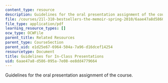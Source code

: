 ```yaml
---
content_type: resource
description: Guidelines for the oral presentation assignment of the course.
file: /courses/21l-310-bestsellers-the-memoir-spring-2010/6aae47a8d586095a7e08ee8dd4779664_MIT21L_310S10_rr01.pdf
file_type: application/pdf
learning_resource_types: []
ocw_type: OCWFile
parent_title: Related Resources
parent_type: CourseSection
parent_uid: e1d25e67-6964-504a-7a96-d16dcef14254
resourcetype: Document
title: Guidelines for In-Class Presentations
uid: 6aae47a8-d586-095a-7e08-ee8dd4779664
---
```

Guidelines for the oral presentation assignment of the course.

